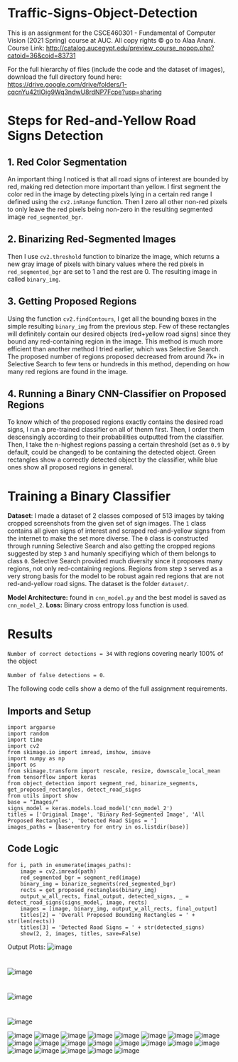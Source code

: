 # Traffic-Signs-Object-Detection
This is an assignment for the CSCE460301 - Fundamental of Computer Vision (2021 Spring) course at AUC. All copy rights © go to Alaa Anani. Course Link: http://catalog.aucegypt.edu/preview_course_nopop.php?catoid=36&coid=83731

For the full hierarchy of files (include the code and the dataset of images), download the full directory found here: https://drive.google.com/drive/folders/1-cqcnYu42tIOig9Wq3ndwU8rdNP7Fcpe?usp=sharing

# Steps for Red-and-Yellow Road Signs Detection

## 1. Red Color Segmentation

An important thing I noticed is that all road signs of interest are bounded by red, making red detection more important than yellow. I first segment the color red in the image by detecting pixels lying in a certain red range I defined using the `cv2.inRange` function. Then I zero all other non-red pixels to only leave the red pixels being non-zero in the resulting segmented image `red_segmented_bgr`. 

## 2. Binarizing Red-Segmented Images

Then I use `cv2.threshold` function to binarize the image, which returns a new gray image of pixels with binary values where the red pixels in `red_segmented_bgr` are set to 1 and the rest are 0. The resulting image in called `binary_img`.

## 3. Getting Proposed Regions

Using the function `cv2.findContours`, I get all the bounding boxes in the simple resulting `binary_img` from the previous step. Few of these rectangles will definitely contain our desired objects (red+yellow road signs) since they bound any red-containing region in the image. This method is much more efficient than another method I tried earlier, which was Selective Search. The proposed number of regions proposed decreased from around 7k+ in Selective Search to few tens or hundreds in this method, depending on how many red regions are found in the image.

## 4. Running a Binary CNN-Classifier on Proposed Regions

To know which of the proposed regions exactly contains the desired road signs, I run a pre-trained classifier on all of thenm first. Then, I order them descensingly according to their probabilities outputted from the classifier. Then, I take the n-highest regions passing a certain threshold (set as `0.9` by default, could be changed) to be containing the detected object. Green rectangles show a correctly detected object by the classifier, while blue ones show all proposed regions in general.

# Training a Binary Classifier

**Dataset**: I made a dataset of 2 classes composed of 513 images by taking cropped screenshots from the given set of sign images. The `1` class contains all given signs of interest and scraped red-and-yellow signs from the internet to make the set more diverse. The `0` class is constructed through running Selective Search and also getting the cropped regions suggested by step `3` and humanly specifiying which of them belongs to class `0`. Selective Search provided much diversity since it proposes many regions, not only red-containing regions. Regions from step `3` served as a very strong basis for the model to be robust again red regions that are not red-and-yellow road signs. The dataset is the folder `dataset/`.

**Model Architecture:** found in `cnn_model.py` and the best model is saved as `cnn_model_2`. 
**Loss:** Binary cross entropy loss function is used.

# Results

`Number of correct detections = 34` with regions covering nearly 100% of the object

`Number of false detections = 0`.


The following code cells show a demo of the full assignment requirements. 

## Imports and Setup
```
import argparse
import random
import time
import cv2
from skimage.io import imread, imshow, imsave
import numpy as np
import os
from skimage.transform import rescale, resize, downscale_local_mean
from tensorflow import keras
from object_detection import segment_red, binarize_segments, get_proposed_rectangles, detect_road_signs
from utils import show
base = "Images/"
signs_model = keras.models.load_model('cnn_model_2')
titles = ['Original Image', 'Binary Red-Segmented Image', 'All Proposed Rectangles', 'Detected Road Signs = ']
images_paths = [base+entry for entry in os.listdir(base)]
```

## Code Logic 
```
for i, path in enumerate(images_paths):
    image = cv2.imread(path)
    red_segmented_bgr = segment_red(image)
    binary_img = binarize_segments(red_segmented_bgr)
    rects = get_proposed_rectangles(binary_img)
    output_w_all_rects, final_output, detected_signs, _ = detect_road_signs(signs_model, image, rects)
    images = [image, binary_img, output_w_all_rects, final_output]
    titles[2] = 'Overall Proposed Bounding Rectangles = ' + str(len(rects))
    titles[3] = 'Detected Road Signs = ' + str(detected_signs)
    show(2, 2, images, titles, save=False)
```

Output Plots:
![image](https://drive.google.com/uc?export=view&id=1-SUrWSLbzfLFF31JFyqed71h_Q1JN534)
#
![image](https://drive.google.com/uc?export=view&id=1-TpajfOjrrlNTM6yDmDLtoLyjfTTv7Qb)
#
![image](https://drive.google.com/uc?export=view&id=1-TVwNnZq8Gj2XCXjvHEw878myzGo3okW)
#
![image](https://drive.google.com/uc?export=view&id=1-TtxMDM4tNPEIjYnfI8PmrPH_boKcNEn)

![image](https://drive.google.com/uc?export=view&id=1-RtGEBPtmgNefO99m3s3NRzwetuI4sai)
![image](https://drive.google.com/uc?export=view&id=1-URLyAY1oZ5Ds4LnmiCnTv4cr_srMKpW)
![image](https://drive.google.com/uc?export=view&id=1-UbVM-kseuwyBQOgyrpsBX0P1soZrMHd)
![image](https://drive.google.com/uc?export=view&id=1-V7GWlP55k1O0fg7EPz5vLBlCYO_hAaL)
![image](https://drive.google.com/uc?export=view&id=1-WeswzGRlQsKY5zAMl4cJYafbdalPbDE)
![image](https://drive.google.com/uc?export=view&id=1-WQLUQU694eUmYWUUQ5KniKdB7WHC37_)
![image](https://drive.google.com/uc?export=view&id=1-YWS5SJlQ0dQQYfKtIppze5r5PWmmcNV)
![image](https://drive.google.com/uc?export=view&id=1-XJjcY8iZIdpepnnchuzQrKplHwuFI1E)
![image](https://drive.google.com/uc?export=view&id=1-YbageFCd5j0K3A1WAjaexSCFGRPGovA)
![image](https://drive.google.com/uc?export=view&id=1-YpXWns7Y_cZ7CtBa1deKIZyPyQ_-WhX)
![image](https://drive.google.com/uc?export=view&id=1-Yh5pSqwDvyOwjTWGPucOgXbQPD9ySSt)
![image](https://drive.google.com/uc?export=view&id=1-Yw5KQt5bgs2Qp_z9ijA35J2WJ51XpmQ)
![image](https://drive.google.com/uc?export=view&id=1-ZLjzdIvCAfntfeJx5SJ6jTIjXG8qTX7)
![image](https://drive.google.com/uc?export=view&id=1-Z-VmhMGcFK37HECP1CJMFxyu7P-EpQA)
![image](https://drive.google.com/uc?export=view&id=1-ZpmzhzyWItCiymMJl4s-ykL4ko5ceQk)
![image](https://drive.google.com/uc?export=view&id=1-ZTAo1SzVo30i3XUxHmJN9xJ5q8iADk1)
![image](https://drive.google.com/uc?export=view&id=1-_UgMMnbbVuUU9Oed1UeCxvjFqwkC_zm)
![image](https://drive.google.com/uc?export=view&id=1-_6EONmuLjcwiB_Tmtvb929WwK5lJIPe)
![image](https://drive.google.com/uc?export=view&id=1-aabTEMb2WXOqbjYuqw58lQUvSZBCzGr)
![image](https://drive.google.com/uc?export=view&id=1-bDxMlJn8K6ZMFa5TwX-feAbSKfvsbvP)
![image](https://drive.google.com/uc?export=view&id=1-beIEH8OOqMhFjoCP2d6DfRnB6vV1v77)
